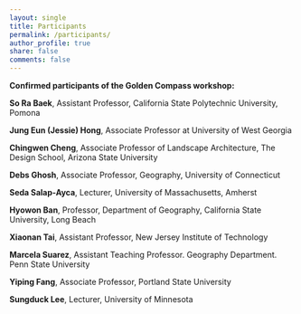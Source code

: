 ```yaml
---
layout: single
title: Participants
permalink: /participants/
author_profile: true
share: false
comments: false
---
```


**Confirmed participants of the Golden Compass workshop:**

**So Ra Baek**,	Assistant Professor, California State Polytechnic University, Pomona

**Jung Eun (Jessie) Hong**,	Associate Professor at University of West Georgia

**Chingwen Cheng**,	Associate Professor of Landscape Architecture, The Design School, Arizona State University 

**Debs Ghosh**,	Associate Professor, Geography, University of Connecticut

**Seda Salap-Ayca**, Lecturer, University of Massachusetts, Amherst

**Hyowon Ban**,	Professor, Department of Geography, California State University, Long Beach

**Xiaonan Tai**,	Assistant Professor, New Jersey Institute of Technology

**Marcela Suarez**,	Assistant Teaching Professor. Geography Department. Penn State University

**Yiping Fang**,	Associate Professor, Portland State University

**Sungduck Lee**,	Lecturer, University of Minnesota
